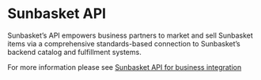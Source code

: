 # Sunbasket API

Sunbasket’s API empowers business partners to market and sell Sunbasket items via a comprehensive standards-based connection to Sunbasket’s backend catalog and fulfillment systems.

For more information please see [Sunbasket API for business integration](https://sunbasket.github.io/partner-api/)
